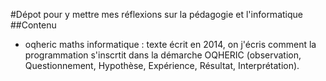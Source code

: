 #Dépot pour y mettre mes réflexions sur la pédagogie et l'informatique
##Contenu
- oqheric maths informatique : texte écrit en 2014, on j'écris comment la programmation s'inscrtit dans la démarche OQHERIC (observation, Questionnement, Hypothèse, Expérience, Résultat, Interprétation).
